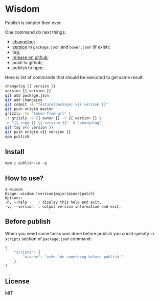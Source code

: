 # Wisdom

Publish is simpler then ever.

One command do next things:
-  [changelog](http://github.com/coderaiser/changelog-io "ChangeLog");
-  [version](http://github.com/coderaiser/version-io "Version") in `package.json` and `bower.json` (if exist);
- tag;
-  [release on github](https://github.com/coderaiser/node-grizzly "Grizzly");
- push to github;
- publish to npm;

Here is list of commands that should be executed to get same result:
```sh
changelog {{ version }}
version {{ version }}
git add package.json
git add ChangeLog
git commit -m "feature(package) v{{ version }}"
git push origin master
grizzly -tn "token from url" \
-r grizzly -o {{ owner }} -t {{ version }} \
-n "{{ repo }} {{ version }}" -b "changelog"
git tag v{{ version }}
git push origin v{{ version }}
npm publish
```

## Install

`npm i publish-io -g`

## How to use?

```
$ wisdom
Usage: wisdom [version|major|minor|patch]
Options:
-h, --help     : display this help and exit,
-v, --version  : output version information and exit,
```

## Before publish

When you need some tasks was done before publish
you could specify in `scripts` section of `package.json` command:

```js
{
    "scripts": {
        "wisdom": "echo 'do something before publish'"
    }
}
```

## License

MIT
